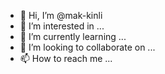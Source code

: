 - 👋 Hi, I’m @mak-kinli
- 👀 I’m interested in ...
- 🌱 I’m currently learning ...
- 💞️ I’m looking to collaborate on ...
- 📫 How to reach me ...

<!---
mak-kinli/mak-kinli is a ✨ special ✨ repository because its `README.md` (this file) appears on your GitHub profile.
You can click the Preview link to take a look at your changes.
--->
